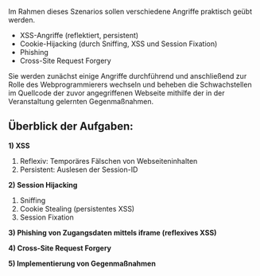 Im Rahmen dieses Szenarios sollen verschiedene Angriffe praktisch geübt werden.
- XSS-Angriffe (reflektiert, persistent)
- Cookie-Hijacking (durch Sniffing, XSS und Session Fixation)
- Phishing
- Cross-Site Request Forgery

Sie werden zunächst einige Angriffe durchführend und anschließend zur Rolle des Webprogrammierers wechseln und beheben die 
Schwachstellen im Quellcode der zuvor angegriffenen Webseite mithilfe der in der Veranstaltung gelernten Gegenmaßnahmen.

## Überblick der Aufgaben:

**1) XSS**
   1) Reflexiv: Temporäres Fälschen von Webseiteninhalten
   2) Persistent: Auslesen der Session-ID

**2) Session Hijacking**
   1) Sniffing
   2) Cookie Stealing (persistentes XSS)
   3) Session Fixation

**3) Phishing von Zugangsdaten mittels iframe (reflexives XSS)**

**4) Cross-Site Request Forgery**

**5) Implementierung von Gegenmaßnahmen**